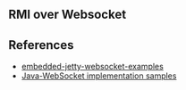 ## RMI over Websocket


## References

* [embedded-jetty-websocket-examples](https://github.com/jetty-project/embedded-jetty-websocket-examples)
* [Java-WebSocket implementation samples](https://github.com/TooTallNate/Java-WebSocket/tree/master/src/main/example)
